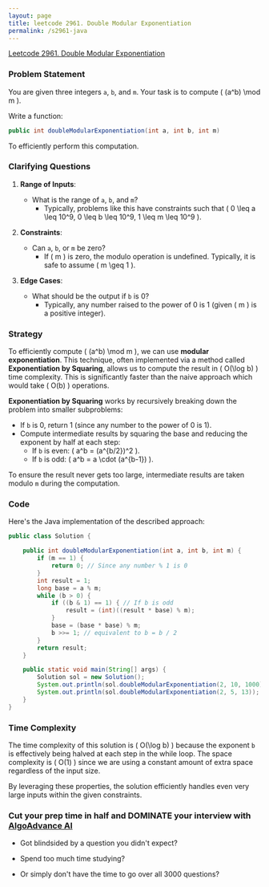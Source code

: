 ```yaml
---
layout: page
title: leetcode 2961. Double Modular Exponentiation
permalink: /s2961-java
---
```

[Leetcode 2961. Double Modular Exponentiation](https://algoadvance.github.io/algoadvance/l2961)
### Problem Statement

You are given three integers `a`, `b`, and `m`. Your task is to compute \( (a^b) \mod m \). 

Write a function:

```java
public int doubleModularExponentiation(int a, int b, int m)
```

To efficiently perform this computation.

### Clarifying Questions

1. **Range of Inputs**: 
   - What is the range of `a`, `b`, and `m`? 
     - Typically, problems like this have constraints such that \( 0 \leq a \leq 10^9, 0 \leq b \leq 10^9, 1 \leq m \leq 10^9 \).

2. **Constraints**:
   - Can `a`, `b`, or `m` be zero?
     - If \( m \) is zero, the modulo operation is undefined. Typically, it is safe to assume \( m \geq 1 \).

3. **Edge Cases**:
   - What should be the output if `b` is 0?
     - Typically, any number raised to the power of 0 is 1 (given \( m \) is a positive integer).

### Strategy

To efficiently compute \( (a^b) \mod m \), we can use **modular exponentiation**. This technique, often implemented via a method called **Exponentiation by Squaring**, allows us to compute the result in \( O(\log b) \) time complexity. This is significantly faster than the naive approach which would take \( O(b) \) operations.

**Exponentiation by Squaring** works by recursively breaking down the problem into smaller subproblems:

- If `b` is 0, return 1 (since any number to the power of 0 is 1).
- Compute intermediate results by squaring the base and reducing the exponent by half at each step:
  - If `b` is even: \( a^b = (a^{b/2})^2 \).
  - If `b` is odd: \( a^b = a \cdot (a^{b-1}) \).

To ensure the result never gets too large, intermediate results are taken modulo `m` during the computation.

### Code

Here's the Java implementation of the described approach:

```java
public class Solution {

    public int doubleModularExponentiation(int a, int b, int m) {
        if (m == 1) {
            return 0; // Since any number % 1 is 0
        }
        int result = 1;
        long base = a % m;
        while (b > 0) {
            if ((b & 1) == 1) { // If b is odd
                result = (int)((result * base) % m);
            }
            base = (base * base) % m;
            b >>= 1; // equivalent to b = b / 2
        }
        return result;
    }

    public static void main(String[] args) {
        Solution sol = new Solution();
        System.out.println(sol.doubleModularExponentiation(2, 10, 1000)); // Should output 24
        System.out.println(sol.doubleModularExponentiation(2, 5, 13));    // Should output 6
    }
}
```

### Time Complexity

The time complexity of this solution is \( O(\log b) \) because the exponent `b` is effectively being halved at each step in the while loop. The space complexity is \( O(1) \) since we are using a constant amount of extra space regardless of the input size.

By leveraging these properties, the solution efficiently handles even very large inputs within the given constraints.


### Cut your prep time in half and DOMINATE your interview with [AlgoAdvance AI](https://algoAdvance.com)

- Got blindsided by a question you didn't expect?

- Spend too much time studying?

- Or simply don't have the time to go over all 3000 questions?

